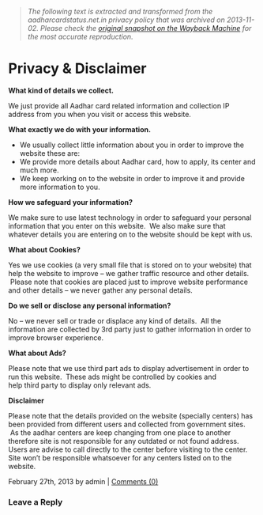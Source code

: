 > *The following text is extracted and transformed from the aadharcardstatus.net.in privacy policy that was archived on 2013-11-02. Please check the [original snapshot on the Wayback Machine](https://web.archive.org/web/20131102121653id_/http%3A//www.aadharcardstatus.net.in/privacy) for the most accurate reproduction.*

# Privacy & Disclaimer

**What kind of details we collect.**

We just provide all Aadhar card related information and collection IP address from you when you visit or access this website.

**What exactly we do with your information.**

  * We usually collect little information about you in order to improve the website these are:
  * We provide more details about Aadhar card, how to apply, its center and much more.
  * We keep working on to the website in order to improve it and provide more information to you.



**How we safeguard your information?**

We make sure to use latest technology in order to safeguard your personal information that you enter on this website.  We also make sure that whatever details you are entering on to the website should be kept with us.

**What about Cookies?**

Yes we use cookies (a very small file that is stored on to your website) that help the website to improve – we gather traffic resource and other details.  Please note that cookies are placed just to improve website performance and other details – we never gather any personal details.

**Do we sell or disclose any personal information?**

No – we never sell or trade or displace any kind of details.  All the information are collected by 3rd party just to gather information in order to improve browser experience.

**What about Ads?**

Please note that we use third part ads to display advertisement in order to run this website.  These ads might be controlled by cookies and help third party to display only relevant ads.

**Disclaimer**

Please note that the details provided on the website (specially centers) has been provided from different users and collected from government sites.  As the aadhar centers are keep changing from one place to another therefore site is not responsible for any outdated or not found address. Users are advise to call directly to the center before visiting to the center. Site won’t be responsible whatsoever for any centers listed on to the website.

February 27th, 2013 by admin | [Comments (0)](http://www.aadharcardstatus.net.in/privacy/#comments)

### Leave a Reply
